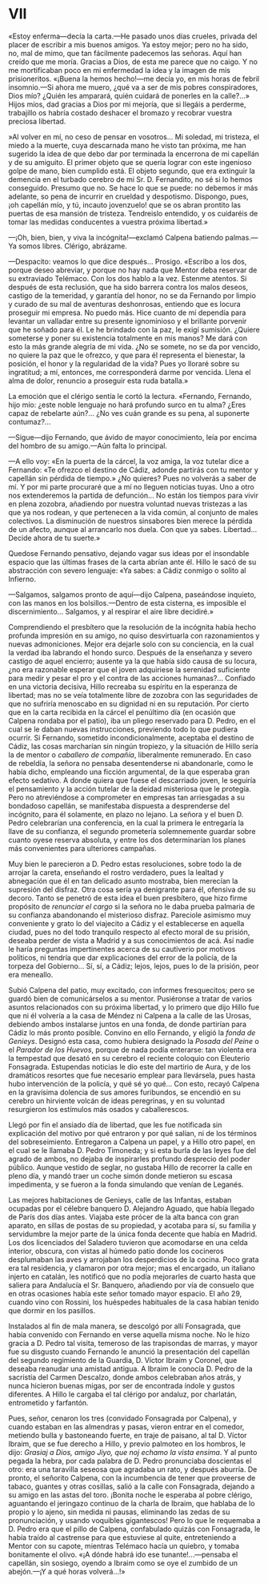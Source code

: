 # VII

«Estoy enferma—decía la carta.—He pasado unos días crueles, privada del placer
de escribir a mis buenos amigos. Ya estoy mejor; pero no ha sido, no, mal de
mimo, que tan fácilmente padecemos las señoras. Aquí han creído que me moría.
Gracias a Dios, de esta me parece que no caigo. Y no me mortificaban poco en mi
enfermedad la idea y la imagen de mis prisioneritos. «¡Buena la hemos hecho!—me
decía yo, en mis horas de febril insomnio.—Si ahora me muero, ¿qué va a ser de
mis pobres conspiradores, Dios mío? ¿Quién les amparará, quién cuidará de
ponerles en la calle?...» Hijos míos, dad gracias a Dios por mi mejoría, que
si llegáis a perderme, trabajillo os habría costado deshacer el bromazo
y recobrar vuestra preciosa libertad.

»Al volver en mí, no ceso de pensar en vosotros... Mi soledad, mi tristeza, el
miedo a la muerte, cuya descarnada mano he visto tan próxima, me han sugerido
la idea de que debo dar por terminada la encerrona de mi capellán y de su
amiguito. El primer objeto que se quería lograr con este ingenioso golpe de
mano, bien cumplido está. El objeto segundo, que era extinguir la demencia en
el turbado cerebro de mi Sr. D. Fernandito, no sé si lo hemos conseguido.
Presumo que no. Se hace lo que se puede: no debemos ir más adelante, so pena de
incurrir en crueldad y despotismo. Dispongo, pues, ¡oh capellán mío, y tú,
incauto jovenzuelo! que se os abran prontito las puertas de esa mansión de
tristeza. Tendreislo entendido, y os cuidaréis de tomar las medidas conducentes
a vuestra próxima libertad.»

—¡Oh, bien, bien, y viva la incógnita!—exclamó Calpena batiendo palmas.—Ya
somos libres. Clérigo, abrázame.

—Despacito: veamos lo que dice después... Prosigo. «Escribo a los dos, porque
deseo abreviar, y porque no hay nada que Mentor deba reservar de su extraviado
Telémaco. Con los dos hablo a la vez. Estenme atentos. Si después de esta
reclusión, que ha sido barrera contra los malos deseos, castigo de la
temeridad, y garantía del honor, no se da Fernando por limpio y curado de su
mal de aventuras deshonrosas, entiendo que es locura proseguir mi empresa. No
puedo más. Hice cuanto de mí dependía para levantar un valladar entre su
presente ignominioso y el brillante porvenir que he soñado para él. Le he
brindado con la paz, le exigí sumisión. ¿Quiere someterse y poner su existencia
totalmente en mis manos? Me dará con esto la más grande alegría de mi vida. ¿No
se somete, no se da por vencido, no quiere la paz que le ofrezco, y que para él
representa el bienestar, la posición, el honor y la regularidad de la vida?
Pues yo lloraré sobre su ingratitud; a mí, entonces, me corresponderá darme por
vencida. Llena el alma de dolor, renuncio a proseguir esta ruda batalla.»

La emoción que el clérigo sentía le cortó la lectura. «Fernando, Fernando, hijo
mío: ¿este noble lenguaje no hará profundo surco en tu alma? ¿Eres capaz de
rebelarte aún?... ¿No ves cuán grande es su pena, al suponerte contumaz?...

—Sigue—dijo Fernando, que ávido de mayor conocimiento, leía por encima del
hombro de su amigo.—Aún falta lo principal.

—A ello voy: «En la puerta de la cárcel, la voz amiga, la voz tutelar dice
a Fernando: «Te ofrezco el destino de Cádiz, adonde partirás con tu mentor
y capellán sin pérdida de tiempo.» ¿No quieres? Pues no volverás a saber de mí.
Y por mi parte procuraré que a mí no lleguen noticias tuyas. Uno a otro nos
extenderemos la partida de defunción... No están los tiempos para vivir en
plena zozobra, añadiendo por nuestra voluntad nuevas tristezas a las que ya nos
rodean, y que pertenecen a la vida común, al conjunto de males colectivos. La
disminución de nuestros sinsabores bien merece la pérdida de un afecto, aunque
al arrancarlo nos duela. Con que ya sabes. Libertad... Decide ahora de tu
suerte.»

Quedose Fernando pensativo, dejando vagar sus ideas por el insondable espacio
que las últimas frases de la carta abrían ante él. Hillo le sacó de su
abstracción con severo lenguaje: «Ya sabes: a Cádiz conmigo o solito al
Infierno.

—Salgamos, salgamos pronto de aquí—dijo Calpena, paseándose inquieto, con las
manos en los bolsillos.—Dentro de esta cisterna, es imposible el
discernimiento... Salgamos, y al respirar el aire libre decidiré.»

Comprendiendo el presbítero que la resolución de la incógnita había hecho
profunda impresión en su amigo, no quiso desvirtuarla con razonamientos
y nuevas admoniciones. Mejor era dejarle solo con su conciencia, en la cual la
verdad iba labrando el hondo surco. Después de la enseñanza y severo castigo de
aquel encierro; ausente ya la que había sido causa de su locura, ¿no era
razonable esperar que el joven adquiriese la serenidad suficiente para medir
y pesar el pro y el contra de las acciones humanas?... Confiado en una victoria
decisiva, Hillo recreaba su espíritu en la esperanza de libertad; mas no se
veía totalmente libre de zozobra con las seguridades de que no sufriría
menoscabo en su dignidad ni en su reputación. Por cierto que en la carta
recibida en la cárcel el penúltimo día (en ocasión que Calpena rondaba por el
patio), iba un pliego reservado para D. Pedro, en el cual se le daban nuevas
instrucciones, previendo todo lo que pudiera ocurrir. Si Fernando, sometido
incondicionalmente, aceptaba el destino de Cádiz, las cosas marcharían sin
ningún tropiezo, y la situación de Hillo sería la de mentor o *caballero de
compañía*, liberalmente remunerado. En caso de rebeldía, la señora no pensaba
desentenderse ni abandonarle, como le había dicho, empleando una ficción
argumental, de la que esperaba gran efecto sedativo. A donde quiera que fuese
el descarriado joven, le seguiría el pensamiento y la acción tutelar de la
deidad misteriosa que le protegía. Pero no atreviéndose a comprometer en
empresas tan arriesgadas a su bondadoso capellán, se manifestaba dispuesta
a desprenderse del incógnito, para él solamente, en plazo no lejano. La señora
y el buen D. Pedro celebrarían una conferencia, en la cual la primera le
entregaría la llave de su confianza, el segundo prometería solemnemente guardar
sobre cuanto oyese reserva absoluta, y entre los dos determinarían los planes
más convenientes para ulteriores campañas.

Muy bien le parecieron a D. Pedro estas resoluciones, sobre todo la de arrojar
la careta, enseñando el rostro verdadero, pues la lealtad y abnegación que él
en tan delicado asunto mostraba, bien merecían la supresión del disfraz. Otra
cosa sería ya denigrante para él, ofensiva de su decoro. Tanto se penetró de
esta idea el buen presbítero, que hizo firme propósito de *renunciar el cargo* si
la señora no le daba prueba palmaria de su confianza abandonando el misterioso
disfraz. Pareciole asimismo muy conveniente y grato lo del viajecito a Cádiz
y el establecerse en aquella ciudad, pues no del todo tranquilo respecto al
efecto moral de su prisión, deseaba perder de vista a Madrid y a sus
conocimientos de acá. Así nadie le haría preguntas impertinentes acerca de su
cautiverio por motivos políticos, ni tendría que dar explicaciones del error de
la policía, de la torpeza del Gobierno... Sí, sí, a Cádiz; lejos, lejos, pues
lo de la prisión, peor era meneallo.

Subió Calpena del patio, muy excitado, con informes fresquecitos; pero se
guardó bien de comunicárselos a su mentor. Pusiéronse a tratar de varios
asuntos relacionados con su próxima libertad, y lo primero que dijo Hillo fue
que ni él volvería a la casa de Méndez ni Calpena a la calle de las Urosas,
debiendo ambos instalarse juntos en una fonda, de donde partirían para Cádiz lo
más pronto posible. Convino en ello Fernando, y eligió la *fonda de Genieys*.
Designó esta casa, como hubiera designado la *Posada del Peine* o el *Parador
de los Huevos*, porque de nada podía enterarse: tan violenta era la tempestad
que desató en su cerebro el reciente coloquio con Eleuterio Fonsagrada.
Estupendas noticias le dio este del martirio de Aura, y de los dramáticos
resortes que fue necesario emplear para llevársela, pues hasta hubo
intervención de la policía, y qué sé yo qué... Con esto, recayó Calpena en la
gravísima dolencia de sus amores furibundos, se encendió en su cerebro un
hirviente volcán de ideas peregrinas, y en su voluntad resurgieron los
estímulos más osados y caballerescos.

Llegó por fin el ansiado día de libertad, que les fue notificada sin
explicación del motivo por qué entraron y por qué salían, ni de los términos
del sobreseimiento. Entregaron a Calpena un papel, y a Hillo otro papel, en el
cual se le llamaba D. Pedro Timoneda; y si esta burla de las leyes fue del
agrado de ambos, no dejaba de inspirarles profundo desprecio del poder público.
Aunque vestido de seglar, no gustaba Hillo de recorrer la calle en pleno día,
y mandó traer un coche simón donde metieron su escasa impedimenta, y se fueron
a la fonda simulando que venían de Leganés.

Las mejores habitaciones de Genieys, calle de las Infantas, estaban ocupadas
por el célebre banquero D. Alejandro Aguado, que había llegado de París dos
días antes. Viajaba este prócer de la alta banca con gran aparato, en sillas de
postas de su propiedad, y acotaba para sí, su familia y servidumbre la mejor
parte de la única fonda decente que había en Madrid. Los dos licenciados del
Saladero tuvieron que acomodarse en una celda interior, obscura, con vistas al
húmedo patio donde los cocineros desplumaban las aves y arrojaban los
desperdicios de la cocina. Poco grata era tal residencia, y clamaron por otra
mejor; mas el encargado, un italiano injerto en catalán, les notificó que no
podía mejorarles de cuarto hasta que saliera para Andalucía el Sr. Banquero,
añadiendo por vía de consuelo que en otras ocasiones había este señor tomado
mayor espacio. El año 29, cuando vino con Rossini, los huéspedes habituales de
la casa habían tenido que dormir en los pasillos.

Instalados al fin de mala manera, se descolgó por allí Fonsagrada, que había
convenido con Fernando en verse aquella misma noche. No le hizo gracia a D.
Pedro tal visita, temeroso de las trapisondas de marras, y mayor fue su
disgusto cuando Fernando le anunció la presentación del capellán del segundo
regimiento de la Guardia, D. Víctor Ibraim y Coronel, que deseaba reanudar una
amistad antigua. A Ibraim le conocía D. Pedro de la sacristía del Carmen
Descalzo, donde ambos celebraban años atrás, y nunca hicieron buenas migas, por
ser de encontrada índole y gustos diferentes. A Hillo le cargaba el tal clérigo
por andaluz, por charlatán, entrometido y farfantón.

Pues, señor, cenaron los tres (convidado Fonsagrada por Calpena), y cuando
estaban en las almendras y pasas, vieron entrar en el comedor, metiendo bulla
y bastoneando fuerte, en traje de paisano, al tal D. Víctor Ibraim, que se fue
derecho a Hillo, y previo palmoteo en los hombros, le dijo: *Grasiaj a Dios,
amigo Jiyo, que noj echamo la vista ensima*. Y al punto pegada la hebra, por
cada palabra de D. Pedro pronunciaba doscientas el otro: era una taravilla
seseosa que agradaba un rato, y después aburría. De pronto, el señorito
Calpena, con la incumbencia de tener que proveerse de tabaco, guantes y otras
cosillas, salió a la calle con Fonsagrada, dejando a su amigo en las astas del
toro. ¡Bonita noche le esperaba al pobre clérigo, aguantando el jeringazo
continuo de la charla de Ibraim, que hablaba de lo propio y lo ajeno, sin
medida ni pausas, eliminando las zedas de su pronunciación, y usando voquibles
gigantescos! Pero lo que le requemaba a D. Pedro era que el pillo de Calpena,
confabulado quizás con Fonsagrada, le había traído al castrense para que
estuviese al quite, entreteniendo a Mentor con su capote, mientras Telémaco
hacía un quiebro, y tomaba bonitamente el olivo. «¡A dónde habrá ido ese
tunante!...—pensaba el capellán, sin sosiego, oyendo a Ibraim como se oye el
zumbido de un abejón.—¡Y a qué horas volverá...!»
